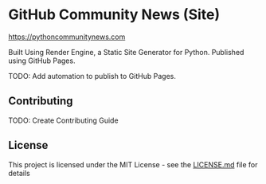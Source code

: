 # GitHub Community News (Site)

<https://pythoncommunitynews.com>

Built Using Render Engine, a Static Site Generator for Python. Published using GitHub Pages.

TODO: Add automation to publish to GitHub Pages.

## Contributing
TODO: Create Contributing Guide

## License
This project is licensed under the MIT License - see the [LICENSE.md](LICENSE.md) file for details

